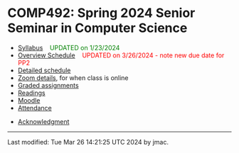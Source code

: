 # COMP492: Spring 2024 Senior Seminar in Computer Science

<!-- ![Senior seminar tea party 2023](images/sensem-teaparty-2023-lowres.jpg) -->
<!-- [high-resolution version](images/sensem-teaparty-2023.jpg) -->


* [Syllabus](syllabus-1-23-2024.docx) &nbsp;&nbsp;&nbsp;<font color="green">UPDATED on 1/23/2024</font>
* [Overview Schedule](schedule-3-26-2024b.xlsx)  &nbsp;&nbsp;&nbsp;<font color="red">UPDATED on 3/26/2024 - note new due date for PP2</font> 
* [Detailed schedule](resources)
* [Zoom details](https://lms.dickinson.edu/mod/page/view.php?id=1241534), for when class is online
* [Graded assignments](hw)
* [Readings](readings.md)
* [Moodle](https://lms.dickinson.edu/course/view.php?id=55453)
* [Attendance](attendance.md)
<!-- * [WiD repos](wid-repos.md) -->
* [Acknowledgment](acknowledgment.md)






----
Last modified: Tue Mar 26 14:21:25 UTC 2024 by jmac.
